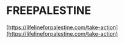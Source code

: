 # FREEPALESTINE
[https://lifelineforpalestine.com/take-action](https://lifelineforpalestine.com/take-action)
